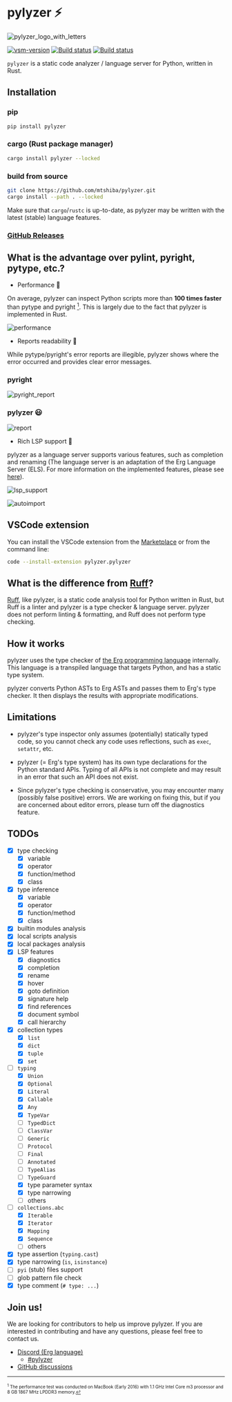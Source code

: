 # pylyzer ⚡

![pylyzer_logo_with_letters](https://raw.githubusercontent.com/mtshiba/pylyzer/main/images/pylyzer-logo-with-letters.png)

<a href="https://marketplace.visualstudio.com/items?itemName=pylyzer.pylyzer" target="_blank" rel="noreferrer noopener nofollow"><img src="https://img.shields.io/visual-studio-marketplace/v/pylyzer.pylyzer?style=flat&amp;label=VS%20Marketplace&amp;logo=visual-studio-code" alt="vsm-version"></a>
<a href="https://github.com/mtshiba/pylyzer/releases"><img alt="Build status" src="https://img.shields.io/github/v/release/mtshiba/pylyzer.svg"></a>
<a href="https://github.com/mtshiba/pylyzer/actions/workflows/rust.yml"><img alt="Build status" src="https://github.com/mtshiba/pylyzer/actions/workflows/rust.yml/badge.svg"></a>

`pylyzer` is a static code analyzer / language server for Python, written in Rust.

## Installation

### pip

```bash
pip install pylyzer
```

### cargo (Rust package manager)

```bash
cargo install pylyzer --locked
```

### build from source

```bash
git clone https://github.com/mtshiba/pylyzer.git
cargo install --path . --locked
```

Make sure that `cargo`/`rustc` is up-to-date, as pylyzer may be written with the latest (stable) language features.

### [GitHub Releases](https://github.com/mtshiba/pylyzer/releases/latest)

## What is the advantage over pylint, pyright, pytype, etc.?

* Performance 🌟

On average, pylyzer can inspect Python scripts more than __100 times faster__ than pytype and pyright [<sup id="f1">1</sup>](#1). This is largely due to the fact that pylyzer is implemented in Rust.

![performance](https://raw.githubusercontent.com/mtshiba/pylyzer/main/images/performance.png)

* Reports readability 📖

While pytype/pyright's error reports are illegible, pylyzer shows where the error occurred and provides clear error messages.

### pyright

![pyright_report](https://raw.githubusercontent.com/mtshiba/pylyzer/main/images/pyright_report.png)

### pylyzer 😃

![report](https://raw.githubusercontent.com/mtshiba/pylyzer/main/images/report.png)

* Rich LSP support 📝

pylyzer as a language server supports various features, such as completion and renaming (The language server is an adaptation of the Erg Language Server (ELS). For more information on the implemented features, please see [here](https://github.com/erg-lang/erg/tree/main/crates/els#readme)).

![lsp_support](https://raw.githubusercontent.com/mtshiba/pylyzer/main/images/lsp_support.png)

![autoimport](https://raw.githubusercontent.com/mtshiba/pylyzer/main/images/autoimport.gif)

## VSCode extension

You can install the VSCode extension from the [Marketplace](https://marketplace.visualstudio.com/items?itemName=pylyzer.pylyzer) or from the command line:

```sh
code --install-extension pylyzer.pylyzer
```

## What is the difference from [Ruff](https://github.com/astral-sh/ruff)?

[Ruff](https://github.com/astral-sh/ruff), like pylyzer, is a static code analysis tool for Python written in Rust, but Ruff is a linter and pylyzer is a type checker & language server.
pylyzer does not perform linting & formatting, and Ruff does not perform type checking.

## How it works

pylyzer uses the type checker of [the Erg programming language](https://erg-lang.org) internally.
This language is a transpiled language that targets Python, and has a static type system.

pylyzer converts Python ASTs to Erg ASTs and passes them to Erg's type checker. It then displays the results with appropriate modifications.

## Limitations

* pylyzer's type inspector only assumes (potentially) statically typed code, so you cannot check any code uses reflections, such as `exec`, `setattr`, etc.

* pylyzer (= Erg's type system) has its own type declarations for the Python standard APIs. Typing of all APIs is not complete and may result in an error that such an API does not exist.

* Since pylyzer's type checking is conservative, you may encounter many (possibly false positive) errors. We are working on fixing this, but if you are concerned about editor errors, please turn off the diagnostics feature.

## TODOs

* [x] type checking
    * [x] variable
    * [x] operator
    * [x] function/method
    * [x] class
* [x] type inference
    * [x] variable
    * [x] operator
    * [x] function/method
    * [x] class
* [x] builtin modules analysis
* [x] local scripts analysis
* [x] local packages analysis
* [x] LSP features
    * [x] diagnostics
    * [x] completion
    * [x] rename
    * [x] hover
    * [x] goto definition
    * [x] signature help
    * [x] find references
    * [x] document symbol
    * [x] call hierarchy
* [x] collection types
    * [x] `list`
    * [x] `dict`
    * [x] `tuple`
    * [x] `set`
* [ ] `typing`
    * [x] `Union`
    * [x] `Optional`
    * [x] `Literal`
    * [x] `Callable`
    * [x] `Any`
    * [x] `TypeVar`
    * [ ] `TypedDict`
    * [ ] `ClassVar`
    * [ ] `Generic`
    * [ ] `Protocol`
    * [ ] `Final`
    * [ ] `Annotated`
    * [ ] `TypeAlias`
    * [ ] `TypeGuard`
    * [x] type parameter syntax
    * [x] type narrowing
    * [ ] others
* [ ] `collections.abc`
    * [x] `Iterable`
    * [x] `Iterator`
    * [x] `Mapping`
    * [x] `Sequence`
    * [ ] others
* [x] type assertion (`typing.cast`)
* [x] type narrowing (`is`, `isinstance`)
* [ ] `pyi` (stub) files support
* [ ] glob pattern file check
* [x] type comment (`# type: ...`)

## Join us!

We are looking for contributors to help us improve pylyzer. If you are interested in contributing and have any questions, please feel free to contact us.

* [Discord (Erg language)](https://discord.gg/kQBuaSUS46)
    * [#pylyzer](https://discord.com/channels/1006946336433774742/1056815981168697354)
* [GitHub discussions](https://github.com/mtshiba/pylyzer/discussions)

---

<span id="1" style="font-size:x-small"><sup>1</sup> The performance test was conducted on MacBook (Early 2016) with 1.1 GHz Intel Core m3 processor and 8 GB 1867 MHz LPDDR3 memory.[↩](#f1)</span>
